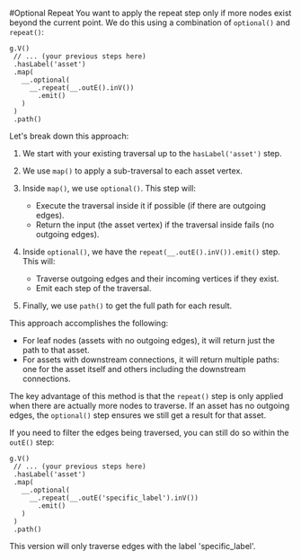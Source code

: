 #Optional Repeat
You want to apply the repeat step only if more nodes exist beyond the current point. We do this
using a combination of `optional()` and `repeat()`:

```gremlin
g.V()
 // ... (your previous steps here)
 .hasLabel('asset')
 .map(
   __.optional(
     __.repeat(__.outE().inV())
       .emit()
   )
 )
 .path()
```

Let's break down this approach:

1. We start with your existing traversal up to the `hasLabel('asset')` step.

2. We use `map()` to apply a sub-traversal to each asset vertex.

3. Inside `map()`, we use `optional()`. This step will:
    - Execute the traversal inside it if possible (if there are outgoing edges).
    - Return the input (the asset vertex) if the traversal inside fails (no outgoing edges).

4. Inside `optional()`, we have the `repeat(__.outE().inV()).emit()` step. This will:
    - Traverse outgoing edges and their incoming vertices if they exist.
    - Emit each step of the traversal.

5. Finally, we use `path()` to get the full path for each result.

This approach accomplishes the following:

- For leaf nodes (assets with no outgoing edges), it will return just the path to that asset.
- For assets with downstream connections, it will return multiple paths: one for the asset itself and others including
  the downstream connections.

The key advantage of this method is that the `repeat()` step is only applied when there are actually more nodes to
traverse. If an asset has no outgoing edges, the `optional()` step ensures we still get a result for that asset.

If you need to filter the edges being traversed, you can still do so within the `outE()` step:

```gremlin
g.V()
 // ... (your previous steps here)
 .hasLabel('asset')
 .map(
   __.optional(
     __.repeat(__.outE('specific_label').inV())
       .emit()
   )
 )
 .path()
```

This version will only traverse edges with the label 'specific_label'.
